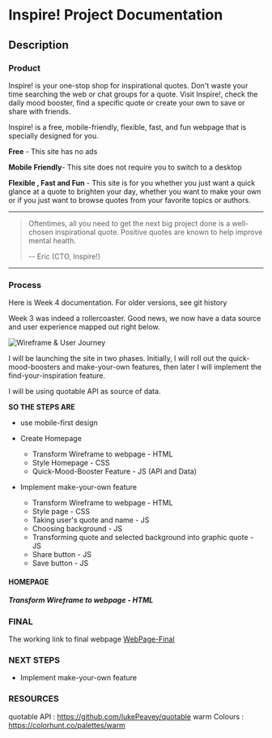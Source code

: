 #  Inspire! Project Documentation 
## Description

### Product

Inspire! is your one-stop shop for inspirational quotes. Don't waste your time searching the web or chat groups for a quote. Visit Inspire!, check the daily mood booster, find a specific quote or create your own to save or share with friends. 

Inspire! is a free, mobile-friendly, flexible, fast, and fun webpage that is specially designed for you. 

**Free** - This site has no ads

**Mobile Friendly**- This site does not require you to switch to a desktop

**Flexible , Fast and Fun** - This site is for you whether you just want a quick glance at a quote to brighten your day, whether you want to make your own or if you just want to browse quotes from your favorite topics or authors. 

---

>  Oftentimes, all you need to get the next big project done is a well-chosen      inspirational quote. 
> Positive quotes are known to help improve mental health. 
>
> -- Eric (CTO, Inspire!)

---
### Process

Here is Week 4 documentation. For older versions, see git history

Week 3 was indeed a rollercoaster. Good news, we now have a data source and user experience mapped out right below. 

![Wireframe & User Journey](https://eric-asare.github.io/ConnectionsLab/week3/Inspire!/design/userJourney.png)


I will be launching the site in two phases. Initially, I will roll out the quick-mood-boosters and make-your-own features, then later I will implement the find-your-inspiration feature.

I will be using quotable API as source of data. 


**SO THE STEPS ARE**
- use mobile-first design

* Create Homepage 
    * Transform Wireframe to webpage - HTML
    * Style Homepage - CSS
    * Quick-Mood-Booster Feature - JS (API and Data)

* Implement make-your-own feature
    * Transform Wireframe to webpage - HTML
    * Style page - CSS
    * Taking user's quote and name - JS
    * Choosing background - JS
    * Transforming quote and selected background into graphic quote - JS
    * Share button - JS
    * Save button - JS

#### HOMEPAGE
##### Transform Wireframe to webpage - HTML



### FINAL
The working link to final webpage [WebPage-Final](https://eric-asare.github.io/ConnectionsLab/week3/Inspire!/index.html)


### NEXT STEPS
* Implement make-your-own feature


### RESOURCES
quotable API : https://github.com/lukePeavey/quotable 
warm Colours : https://colorhunt.co/palettes/warm
